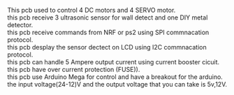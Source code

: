 This pcb used to control 4 DC motors and 4 SERVO motor.  
this pcb receive 3 ultrasonic sensor for wall detect and one DIY metal detector.  
this pcb receive commands from NRF or ps2 using SPI commnacation protocol.  
this pcb desplay the sensor dectect on LCD using I2C commnacation protocol.  
this pcb can handle 5 Ampere output current using current booster cicuit.  
this pcb have over current protection (FUSE)).  
this pcb use Arduino Mega for control and have a breakout for the arduino.  
the input voltage(24-12)V and the output voltage that you can take is 5v,12V. 
